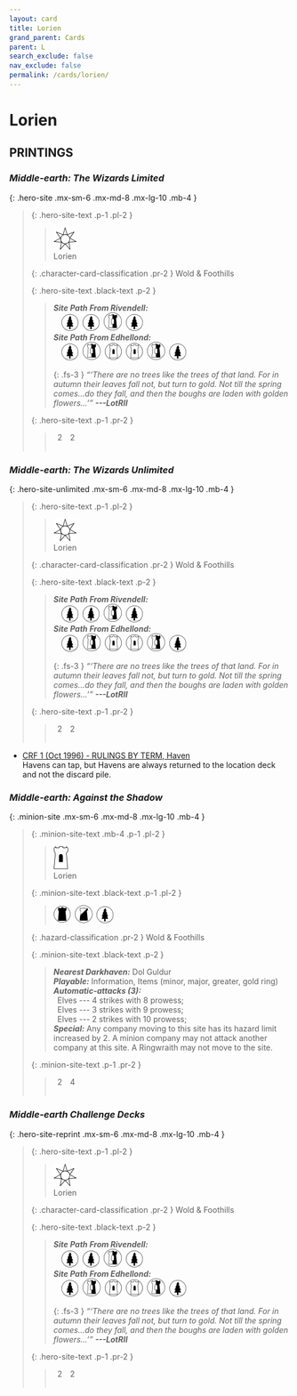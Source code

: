```yaml
---
layout: card
title: Lorien
grand_parent: Cards
parent: L
search_exclude: false
nav_exclude: false
permalink: /cards/lorien/
---
```


# Lorien


## PRINTINGS


### _Middle-earth: The Wizards Limited_

{: .hero-site .mx-sm-6 .mx-md-8 .mx-lg-10 .mb-4 }
> {: .hero-site-text .p-1 .pl-2 }
> > <div class="card-mp"><img src="/assets/images/free-haven-L.svg"></div>
> > <div class="character-card-name">Lorien</div>
>
> {: .character-card-classification .pr-2 }
> Wold & Foothills
>
> {: .hero-site-text .black-text .p-2 }
> > ***Site Path From Rivendell:*** <br>&emsp;![](/assets/images/wilderness.svg)&ensp;![](/assets/images/wilderness.svg)&ensp;![](/assets/images/border-land.svg)&ensp;![](/assets/images/wilderness.svg) <br>***Site Path From Edhellond:*** <br>&emsp;![](/assets/images/wilderness.svg)&ensp;![](/assets/images/border-land.svg)&ensp;![](/assets/images/free-domain.svg)&ensp;![](/assets/images/free-domain.svg)&ensp;![](/assets/images/border-land.svg)&ensp;![](/assets/images/wilderness.svg) 
> > 
> > {: .fs-3 } 
> > _“‘There are no trees like the trees of that land. For in autumn their leaves fall not, but turn to gold. Not till the spring comes...do they fall, and then the boughs are laden with golden flowers...’”_ ***---&#65279;LotRII*** 
> 
> {: .hero-site-text .p-1 .pr-2 }
> > <div class="hero-site-draw"><span class="hero-you-draw">&ensp;2&ensp;</span><span class="hero-opp-draw">&ensp;2&ensp;</span></div>
> > <div class="card-corruption">&nbsp;</div>

### _Middle-earth: The Wizards Unlimited_

{: .hero-site-unlimited .mx-sm-6 .mx-md-8 .mx-lg-10 .mb-4 }
> {: .hero-site-text .p-1 .pl-2 }
> > <div class="card-mp"><img src="/assets/images/free-haven-L.svg"></div>
> > <div class="character-card-name">Lorien</div>
>
> {: .character-card-classification .pr-2 }
> Wold & Foothills
>
> {: .hero-site-text .black-text .p-2 }
> > ***Site Path From Rivendell:*** <br>&emsp;![](/assets/images/wilderness.svg)&ensp;![](/assets/images/wilderness.svg)&ensp;![](/assets/images/border-land.svg)&ensp;![](/assets/images/wilderness.svg) <br>***Site Path From Edhellond:*** <br>&emsp;![](/assets/images/wilderness.svg)&ensp;![](/assets/images/border-land.svg)&ensp;![](/assets/images/free-domain.svg)&ensp;![](/assets/images/free-domain.svg)&ensp;![](/assets/images/border-land.svg)&ensp;![](/assets/images/wilderness.svg) 
> > 
> > {: .fs-3 } 
> > _“‘There are no trees like the trees of that land. For in autumn their leaves fall not, but turn to gold. Not till the spring comes...do they fall, and then the boughs are laden with golden flowers...’”_ ***---&#65279;LotRII*** 
> 
> {: .hero-site-text .p-1 .pr-2 }
> > <div class="hero-site-draw"><span class="hero-you-draw">&ensp;2&ensp;</span><span class="hero-opp-draw">&ensp;2&ensp;</span></div>
> > <div class="card-corruption">&nbsp;</div>

 - [CRF 1 (Oct 1996) - RULINGS BY TERM, Haven](/original/rulings/crf-1/#haven)<br>Havens can tap, but Havens are always returned to the location deck and not the discard pile.

### _Middle-earth: Against the Shadow_

{: .minion-site .mx-sm-6 .mx-md-8 .mx-lg-10 .mb-4 }
> {: .minion-site-text .mb-4 .p-1 .pl-2 }
> > <div class="card-mp"><img src="/assets/images/free-hold-L.svg"></div>
> > <div class="card-name">Lorien</div>
>
> {: .minion-site-text .black-text .p-1 .pl-2 }
> > ![](/assets/images/dark-domain.svg)&ensp;![](/assets/images/shadow-land.svg)&ensp;![](/assets/images/wilderness.svg)
>
> {: .hazard-classification .pr-2 }
> Wold & Foothills
>
> {: .minion-site-text .black-text .p-2 }
> > ***Nearest Darkhaven:*** Dol Guldur  <br>_**Playable:**_ Information, Items (minor, major, greater, gold ring) <br>***Automatic-attacks (3):***  <br>&ensp;Elves --- 4 strikes with 8 prowess; <br>&ensp;Elves --- 3 strikes with 9 prowess; <br>&ensp;Elves --- 2 strikes with 10 prowess; <br>_**Special:**_ Any company moving to this site has its hazard limit increased by 2. A minion company may not attack another company at this site. A Ringwraith may not move to the site. 
> 
> {: .minion-site-text .p-1 .pr-2 }
> > <div class="hero-site-draw"><span class="minion-you-draw">&ensp;2&ensp;</span><span class="minion-opp-draw">&ensp;4&ensp;</span></div>
> > <div class="card-corruption">&nbsp;</div>

### _Middle-earth Challenge Decks_

{: .hero-site-reprint .mx-sm-6 .mx-md-8 .mx-lg-10 .mb-4 }
> {: .hero-site-text .p-1 .pl-2 }
> > <div class="card-mp"><img src="/assets/images/free-haven-L.svg"></div>
> > <div class="character-card-name">Lorien</div>
>
> {: .character-card-classification .pr-2 }
> Wold & Foothills
>
> {: .hero-site-text .black-text .p-2 }
> > ***Site Path From Rivendell:*** <br>&emsp;![](/assets/images/wilderness.svg)&ensp;![](/assets/images/wilderness.svg)&ensp;![](/assets/images/border-land.svg)&ensp;![](/assets/images/wilderness.svg) <br>***Site Path From Edhellond:*** <br>&emsp;![](/assets/images/wilderness.svg)&ensp;![](/assets/images/border-land.svg)&ensp;![](/assets/images/free-domain.svg)&ensp;![](/assets/images/free-domain.svg)&ensp;![](/assets/images/border-land.svg)&ensp;![](/assets/images/wilderness.svg) 
> > 
> > {: .fs-3 } 
> > _“‘There are no trees like the trees of that land. For in autumn their leaves fall not, but turn to gold. Not till the spring comes...do they fall, and then the boughs are laden with golden flowers...’”_ ***---&#65279;LotRII*** 
> 
> {: .hero-site-text .p-1 .pr-2 }
> > <div class="hero-site-draw"><span class="hero-you-draw">&ensp;2&ensp;</span><span class="hero-opp-draw">&ensp;2&ensp;</span></div>
> > <div class="card-corruption">&nbsp;</div>

